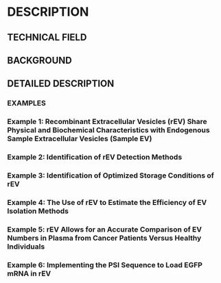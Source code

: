 # DESCRIPTION

## TECHNICAL FIELD

## BACKGROUND

## DETAILED DESCRIPTION

### EXAMPLES

### Example 1: Recombinant Extracellular Vesicles (rEV) Share Physical and Biochemical Characteristics with Endogenous Sample Extracellular Vesicles (Sample EV)

### Example 2: Identification of rEV Detection Methods

### Example 3: Identification of Optimized Storage Conditions of rEV

### Example 4: The Use of rEV to Estimate the Efficiency of EV Isolation Methods

### Example 5: rEV Allows for an Accurate Comparison of EV Numbers in Plasma from Cancer Patients Versus Healthy Individuals

### Example 6: Implementing the PSI Sequence to Load EGFP mRNA in rEV

